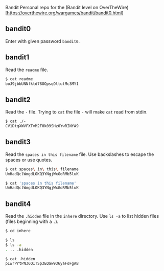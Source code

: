  Bandit
Personal repo for the (Bandit level on OverTheWire)[https://overthewire.org/wargames/bandit/bandit0.html]

## bandit0
Enter with given password `bandit0`.

## bandit1
Read the `readme` file.
```bash
$ cat readme
boJ9jbbUNNfktd78OOpsqOltutMc3MY1
```

## bandit2
Read the `-` file. Trying to `cat` the file `-` will make `cat` read from stdin.
```bash
$ cat ./-
CV1DtqXWVFXTvM2F0k09SHz0YwRINYA9
```

## bandit3
Read the `spaces in this filename` file. Use backslashes to escape the spaces or use quotes.
```bash
$ cat spaces\ in\ this\ filename
UmHadQclWmgdLOKQ3YNgjWxGoRMb5luK

$ cat 'spaces in this filename'
UmHadQclWmgdLOKQ3YNgjWxGoRMb5luK
```

## bandit4
Read the `.hidden` file in the `inhere` directory. Use `ls -a` to list hidden files (files beginning with a `.`).
```bash
$ cd inhere

$ ls
$ ls -a
. .. .hidden

$ cat .hidden
pIwrPrtPN36QITSp3EQaw936yaFoFgAB
```
